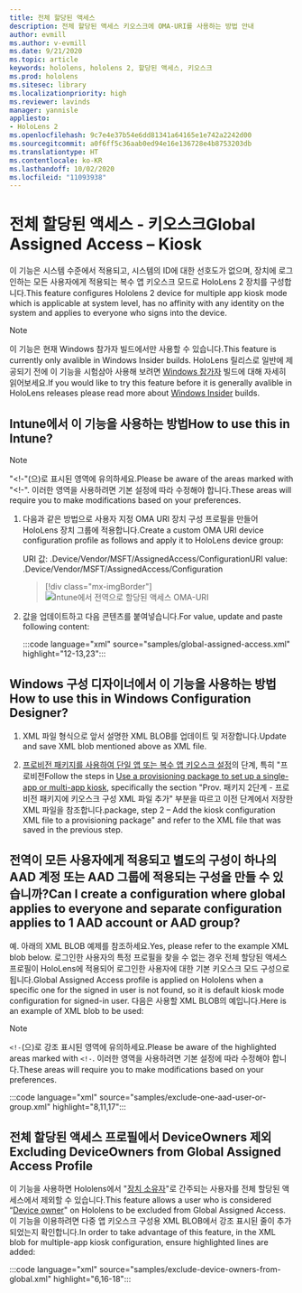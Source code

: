 ```yaml
---
title: 전체 할당된 액세스
description: 전체 할당된 액세스 키오스크에 OMA-URI를 사용하는 방법 안내
author: evmill
ms.author: v-evmill
ms.date: 9/21/2020
ms.topic: article
keywords: hololens, hololens 2, 할당된 액세스, 키오스크
ms.prod: hololens
ms.sitesec: library
ms.localizationpriority: high
ms.reviewer: lavinds
manager: yannisle
appliesto:
- HoloLens 2
ms.openlocfilehash: 9c7e4e37b54e6dd81341a64165e1e742a2242d00
ms.sourcegitcommit: a0f6ff5c36aab0ed94e16e136728e4b8753203db
ms.translationtype: HT
ms.contentlocale: ko-KR
ms.lasthandoff: 10/02/2020
ms.locfileid: "11093938"
---
```

# <span data-ttu-id="8af6b-104">전체 할당된 액세스 - 키오스크</span><span class="sxs-lookup"><span data-stu-id="8af6b-104">Global Assigned Access – Kiosk</span></span>

<span data-ttu-id="8af6b-105">이 기능은 시스템 수준에서 적용되고, 시스템의 ID에 대한 선호도가 없으며, 장치에 로그인하는 모든 사용자에게 적용되는 복수 앱 키오스크 모드로 HoloLens 2 장치를 구성합니다.</span><span class="sxs-lookup"><span data-stu-id="8af6b-105">This feature configures Hololens 2 device for multiple app kiosk mode which is applicable at system level, has no affinity with any identity on the system and applies to everyone who signs into the device.</span></span> 

> [!NOTE]
> <span data-ttu-id="8af6b-106">이 기능은 현재 Windows 참가자 빌드에서만 사용할 수 있습니다.</span><span class="sxs-lookup"><span data-stu-id="8af6b-106">This feature is currently only avalible in Windows Insider builds.</span></span> <span data-ttu-id="8af6b-107">HoloLens 릴리스로 일반에 제공되기 전에 이 기능을 시험삼아 사용해 보려면 [Windows 참가자](hololens-insider.md) 빌드에 대해 자세히 읽어보세요.</span><span class="sxs-lookup"><span data-stu-id="8af6b-107">If you would like to try this feature before it is generally avalible in HoloLens releases please read more about [Windows Insider](hololens-insider.md) builds.</span></span>
 
## <span data-ttu-id="8af6b-108">Intune에서 이 기능을 사용하는 방법</span><span class="sxs-lookup"><span data-stu-id="8af6b-108">How to use this in Intune?</span></span> 

> [!NOTE]
> <span data-ttu-id="8af6b-109">"<!-"(으)로 표시된 영역에 유의하세요.</span><span class="sxs-lookup"><span data-stu-id="8af6b-109">Please be aware of the areas marked with "<!-".</span></span> <span data-ttu-id="8af6b-110">이러한 영역을 사용하려면 기본 설정에 따라 수정해야 합니다.</span><span class="sxs-lookup"><span data-stu-id="8af6b-110">These areas will require you to make modifications based on your preferences.</span></span> 

1.  <span data-ttu-id="8af6b-111">다음과 같은 방법으로 사용자 지정 OMA URI 장치 구성 프로필을 만들어 HoloLens 장치 그룹에 적용합니다.</span><span class="sxs-lookup"><span data-stu-id="8af6b-111">Create a custom OMA URI device configuration profile as follows and apply it to HoloLens device group:</span></span> 

    <span data-ttu-id="8af6b-112">URI 값: .Device/Vendor/MSFT/AssignedAccess/Configuration</span><span class="sxs-lookup"><span data-stu-id="8af6b-112">URI value: .Device/Vendor/MSFT/AssignedAccess/Configuration</span></span>
   
    > [!div class="mx-imgBorder"]
    > ![Intune에서 전역으로 할당된 액세스 OMA-URI](images/global-assigned-access-omauri.png)

2.  <span data-ttu-id="8af6b-114">값을 업데이트하고 다음 콘텐츠를 붙여넣습니다.</span><span class="sxs-lookup"><span data-stu-id="8af6b-114">For value, update and paste following content:</span></span> 

    :::code language="xml" source="samples/global-assigned-access.xml" highlight="12-13,23":::

## <span data-ttu-id="8af6b-115">Windows 구성 디자이너에서 이 기능을 사용하는 방법</span><span class="sxs-lookup"><span data-stu-id="8af6b-115">How to use this in Windows Configuration Designer?</span></span> 
 
1.  <span data-ttu-id="8af6b-116">XML 파일 형식으로 앞서 설명한 XML BLOB를 업데이트 및 저장합니다.</span><span class="sxs-lookup"><span data-stu-id="8af6b-116">Update and save XML blob mentioned above as XML file.</span></span> 

2.  <span data-ttu-id="8af6b-117">[프로비전 패키지를 사용하여 단일 앱 또는 복수 앱 키오스크 설정](https://docs.microsoft.com/hololens/hololens-kiosk#use-a-provisioning-package-to-set-up-a-single-app-or-multi-app-kiosk)의 단계, 특히 "프로비전</span><span class="sxs-lookup"><span data-stu-id="8af6b-117">Follow the steps in [Use a provisioning package to set up a single-app or multi-app kiosk](https://docs.microsoft.com/hololens/hololens-kiosk#use-a-provisioning-package-to-set-up-a-single-app-or-multi-app-kiosk), specifically the section "Prov.</span></span> <span data-ttu-id="8af6b-118">패키지 2단계 - 프로비전 패키지에 키오스크 구성 XML 파일 추가" 부분을 따르고 이전 단계에서 저장한 XML 파일을 참조합니다.</span><span class="sxs-lookup"><span data-stu-id="8af6b-118">package, step 2 – Add the kiosk configuration XML file to a provisioning package" and refer to the XML file that was saved in the previous step.</span></span> 

## <span data-ttu-id="8af6b-119">전역이 모든 사용자에게 적용되고 별도의 구성이 하나의 AAD 계정 또는 AAD 그룹에 적용되는 구성을 만들 수 있습니까?</span><span class="sxs-lookup"><span data-stu-id="8af6b-119">Can I create a configuration where global applies to everyone and separate configuration applies to 1 AAD account or AAD group?</span></span> 

<span data-ttu-id="8af6b-120">예. 아래의 XML BLOB 예제를 참조하세요.</span><span class="sxs-lookup"><span data-stu-id="8af6b-120">Yes, please refer to the example XML blob below.</span></span> <span data-ttu-id="8af6b-121">로그인한 사용자의 특정 프로필을 찾을 수 없는 경우 전체 할당된 액세스 프로필이 HoloLens에 적용되어 로그인한 사용자에 대한 기본 키오스크 모드 구성으로 됩니다.</span><span class="sxs-lookup"><span data-stu-id="8af6b-121">Global Assigned Access profile is applied on Hololens when a specific one for the signed in user is not found, so it is default kiosk mode configuration for signed-in user.</span></span> <span data-ttu-id="8af6b-122">다음은 사용할 XML BLOB의 예입니다.</span><span class="sxs-lookup"><span data-stu-id="8af6b-122">Here is an example of XML blob to be used:</span></span> 

> [!NOTE]
> <span data-ttu-id="8af6b-123">`<!-`(으)로 강조 표시된 영역에 유의하세요.</span><span class="sxs-lookup"><span data-stu-id="8af6b-123">Please be aware of the highlighted areas marked with `<!-`.</span></span> <span data-ttu-id="8af6b-124">이러한 영역을 사용하려면 기본 설정에 따라 수정해야 합니다.</span><span class="sxs-lookup"><span data-stu-id="8af6b-124">These areas will require you to make modifications based on your preferences.</span></span> 

 :::code language="xml" source="samples/exclude-one-aad-user-or-group.xml" highlight="8,11,17":::

## <span data-ttu-id="8af6b-125">전체 할당된 액세스 프로필에서 DeviceOwners 제외</span><span class="sxs-lookup"><span data-stu-id="8af6b-125">Excluding DeviceOwners from Global Assigned Access Profile</span></span>

<span data-ttu-id="8af6b-126">이 기능을 사용하면 Hololens에서 "[장치 소유자](security-adminless-os.md)"로 간주되는 사용자를 전체 할당된 액세스에서 제외할 수 있습니다.</span><span class="sxs-lookup"><span data-stu-id="8af6b-126">This feature allows a user who is considered “[Device owner](security-adminless-os.md)" on Hololens to be excluded from Global Assigned Access.</span></span> <span data-ttu-id="8af6b-127">이 기능을 이용하려면 다중 앱 키오스크 구성용 XML BLOB에서 강조 표시된 줄이 추가되었는지 확인합니다.</span><span class="sxs-lookup"><span data-stu-id="8af6b-127">In order to take advantage of this feature, in the XML blob for multiple-app kiosk configuration, ensure highlighted lines are added:</span></span> 

 :::code language="xml" source="samples/exclude-device-owners-from-global.xml" highlight="6,16-18":::
 
